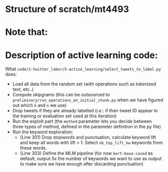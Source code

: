 # Structure of scratch/mt4493

# Note that:

# Description of active learning code:
What `code/2-twitter_labor/5-active_learning/select_tweets_to_label.py` does:
- Load all data from the random set (with operations such as tokenized text, etc..)
- Compute skipgrams (this can be outsourced to `preliminary/run_operations_on_initial_chunk.py` when we have figured out which `k` and `n` we use)
- Drop tweets if they are already labelled (i.e.: if their tweet ID appear in the training or evaluation set used at this iteration)
- Run the exploit part (the `method` parameter lets you decide between three types of method, defined in the parameter definition in the py file)
- Run the keyword exploration:
    - (Line 301) Drop stopwords and punctuation, calculate keyword lift and keep all words with lift > 1. Select `nb_top_lift_kw` keywords from these words.
    - (Line 303) Define the MLM pipeline (for now `bert-base-cased` as default, output 5x the number of keywords we want to use as output to make sure we have enough after discarding punctuation)